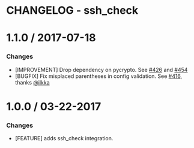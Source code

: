 # CHANGELOG - ssh_check

1.1.0 / 2017-07-18
==================

### Changes

* [IMPROVEMENT] Drop dependency on pycrypto. See [#426][] and [#454][]
* [BUGFIX] Fix misplaced parentheses in config validation. See [#416][], thanks [@ilkka][]

1.0.0 / 03-22-2017
==================

### Changes

* [FEATURE] adds ssh_check integration.

<!--- The following link definition list is generated by PimpMyChangelog --->
[#416]: https://github.com/DataDog/integrations-core/issues/416
[#426]: https://github.com/DataDog/integrations-core/issues/426
[#454]: https://github.com/DataDog/integrations-core/issues/454
[@ilkka]: https://github.com/ilkka
